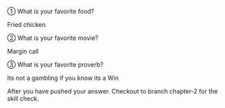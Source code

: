 ① What is your favorite food?

Fried chicken

② What is your favorite movie?

Margin call

③ What is your favorite proverb?

Its not a gambling if you know its a Win

After you have pushed your answer. Checkout to branch chapter-2 for the skill check.